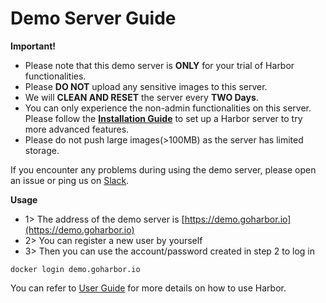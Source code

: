 # Demo Server Guide

**Important!** 
 - Please note that this demo server is **ONLY** for your trial of Harbor functionalities. 
 - Please **DO NOT** upload any sensitive images to this server. 
 - We will **CLEAN AND RESET** the server every **TWO Days**.
 - You can only experience the non-admin functionalities on this server. Please follow the **[Installation Guide](installation_guide.md)** to set up a Harbor server to try more advanced features.
 - Please do not push large images(>100MB) as the server has limited storage.

If you encounter any problems during using the demo server, please open an issue or ping us on [Slack](https://github.com/goharbor/harbor#community).

**Usage**

 - 1> The address of the demo server is [https://demo.goharbor.io](https://demo.goharbor.io)
 - 2> You can register a new user by yourself
 - 3> Then you can use the account/password created in step 2 to log in 
 ```
 docker login demo.goharbor.io
 ```
You can refer to [User Guide](user_guide.md) for more details on how to use Harbor.
